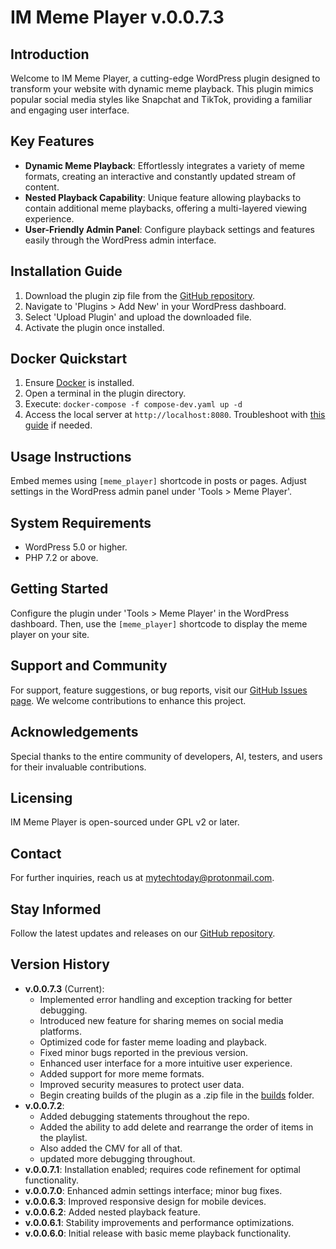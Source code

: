 # IM Meme Player v.0.0.7.3

## Introduction

Welcome to IM Meme Player, a cutting-edge WordPress plugin designed to transform your website with dynamic meme playback. This plugin mimics popular social media styles like Snapchat and TikTok, providing a familiar and engaging user interface.

## Key Features

- **Dynamic Meme Playback**: Effortlessly integrates a variety of meme formats, creating an interactive and constantly updated stream of content.
- **Nested Playback Capability**: Unique feature allowing playbacks to contain additional meme playbacks, offering a multi-layered viewing experience.
- **User-Friendly Admin Panel**: Configure playback settings and features easily through the WordPress admin interface.

## Installation Guide

1. Download the plugin zip file from the [GitHub repository](https://github.com/mytech-today-now/IM-meme-player/builds).
2. Navigate to 'Plugins > Add New' in your WordPress dashboard.
3. Select 'Upload Plugin' and upload the downloaded file.
4. Activate the plugin once installed.

## Docker Quickstart

1. Ensure [Docker](https://www.docker.com/products/personal/) is installed.
2. Open a terminal in the plugin directory.
3. Execute: `docker-compose -f compose-dev.yaml up -d`
4. Access the local server at `http://localhost:8080`. Troubleshoot with [this guide](https://locall.host/) if needed.

## Usage Instructions

Embed memes using `[meme_player]` shortcode in posts or pages. Adjust settings in the WordPress admin panel under 'Tools > Meme Player'.

## System Requirements

- WordPress 5.0 or higher.
- PHP 7.2 or above.

## Getting Started

Configure the plugin under 'Tools > Meme Player' in the WordPress dashboard. Then, use the `[meme_player]` shortcode to display the meme player on your site.

## Support and Community

For support, feature suggestions, or bug reports, visit our [GitHub Issues page](https://github.com/mytech-today-now/IM-meme-player/issues). We welcome contributions to enhance this project.

## Acknowledgements

Special thanks to the entire community of developers, AI, testers, and users for their invaluable contributions.

## Licensing

IM Meme Player is open-sourced under GPL v2 or later.

## Contact

For further inquiries, reach us at <mytechtoday@protonmail.com>.

## Stay Informed

Follow the latest updates and releases on our [GitHub repository](https://github.com/mytech-today-now/IM-meme-player).

## Version History
- **v.0.0.7.3** (Current): 
  - Implemented error handling and exception tracking for better debugging.
  - Introduced new feature for sharing memes on social media platforms.
  - Optimized code for faster meme loading and playback.
  - Fixed minor bugs reported in the previous version.
  - Enhanced user interface for a more intuitive user experience.
  - Added support for more meme formats.
  - Improved security measures to protect user data.
  - Begin creating builds of the plugin as a .zip file in the [builds](https://github.com/mytech-today-now/IM-meme-player/tree/main/builds) folder.
- **v.0.0.7.2**: 
  - Added debugging statements throughout the repo. 
  - Added the ability to add delete and rearrange the order of items in the playlist. 
  - Also added the CMV for all of that.   
  - updated more debugging throughout.
- **v.0.0.7.1**: Installation enabled; requires code refinement for optimal functionality.
- **v.0.0.7.0**: Enhanced admin settings interface; minor bug fixes.
- **v.0.0.6.3**: Improved responsive design for mobile devices.
- **v.0.0.6.2**: Added nested playback feature.
- **v.0.0.6.1**: Stability improvements and performance optimizations.
- **v.0.0.6.0**: Initial release with basic meme playback functionality.
